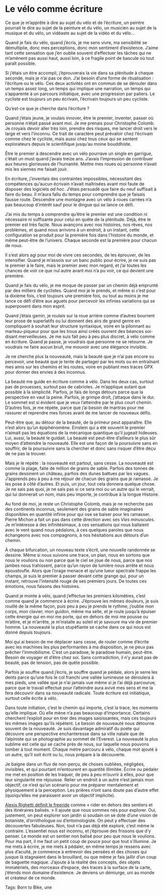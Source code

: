 # Le vélo comme écriture

Ce que je m’apprête à dire au sujet du vélo et de l’écriture, un peintre pourrait le dire au sujet de la peinture et du vélo, un musicien au sujet de la musique et du vélo, un vidéaste au sujet de la vidéo et du vélo…<span id="more-50886"></span>

Quand je fais du vélo, quand j’écris, je me sens vivre, ma sensibilité se démultiplie, donc mes perceptions, donc mon sentiment d’existence. J’aime tant cette sensation que j’en oublie souvent d’effectuer les tâches qui ne m’amènent pas aussi haut, aussi loin, à ce fragile point de bascule où tout paraît possible.

Si j’étais un être accompli, j’éprouverais la vie dans sa plénitude à chaque seconde, mais je n’ai pas ce don. J’ai besoin d’une forme de ritualisation : l’écriture ou le vélo. Ces deux activités ont en commun de se dérouler dans un temps assez long, un temps qui implique une narration, un temps qui s’apparente à un parcours initiatique, avec une progression par paliers. Le cycliste est toujours un peu écrivain, l’écrivain toujours un peu cycliste.

Qu’est-ce que je cherche dans l’écriture ?

Quand j’étais jeune, je voulais innover, être le premier, inventer, passer où personne n’était passé avant moi. Je me prenais pour Christophe Colomb. Je croyais devoir aller très loin, prendre des risques, me lancer droit vers le large et vers l’inconnu. Ce trait de caractère peut prévaloir chez l’écrivain comme chez le cycliste, mais aussi chez tous ceux qui se sentent explorateurs depuis le scientifique jusqu’au moine bouddhiste.

Être le premier à descendre avec un vélo pourrave un single en garrigue, c’était un must quand j’avais treize ans. J’avais l’impression de contribuer aux heures glorieuses de l’humanité. Mettre mes roues où personne n’avait mis les siennes me faisait jouir.

En écriture, j’inventais des contraintes impossibles, nécessitant des compétences qu’aucun écrivain n’avait maîtrisées avant moi faute de disposer des logiciels *ad hoc*. J’étais persuadé que faire du neuf suffisait à faire du beau. Il m’aura fallu du temps pour comprendre que je faisais fausse route. Descendre une montagne avec un vélo à roues carrées n’a pas beaucoup d’intérêt sauf pour le dingue qui se lance ce défi.

J’ai mis du temps à comprendre qu’être le premier est une condition ni nécessaire ni suffisante pour celui en quête de la plénitude. Déjà, être le premier est très facile. Nous avançons avec nos histoires, nos rêves, nos problèmes, et quand nous arrivons à un endroit, à un instant, cette configuration se produit pour la première fois dans l’histoire du monde, et même peut-être de l’univers. Chaque seconde est la première pour chacun de nous.

Il s’est alors agi pour moi de vivre ces secondes, de les éprouver, de les intensifier. Quand je m’assois sur un banc public pour écrire, je ne suis pas le premier à le faire, mais le premier avec mon regard, et j’ai toutes les chances de voir ce que nul autre avant moi n’a pu voir, ce qui devient une première.

Quand je fais du vélo, je me moque de passer par un chemin déjà emprunté par des milliers de cyclistes. Quand moi je le prends, et même si c’est pour la dixième fois, c’est toujours une première fois, ou tout au moins je me lance ce défi d’être aux aguets pour percevoir les infinies variations qui se superposent dans mon esprit.

Quand j’étais gamin, je roulais sur la roue arrière comme d’autres bourrent leur prose de superlatifs ou lui donnent des airs de grand genre en compliquant à souhait leur structure syntaxique, voire en la pilonnant au marteau-piqueur pour que les trous ainsi créés ouvrent des béances soi-disant merveilleuses. Je me suis fait peu à peu plus discret, à vélo comme en écriture. Quand je passe, je voudrais que personne ne se retourne. Je voudrais ne faire aucun bruit, me mouvoir avec une élégance invisible.

Je ne cherche plus la nouveauté, mais la beauté que je n’ai pas encore su percevoir, une beauté que je tente de partager par les mots ou en entraînant mes amis sur les chemins et les routes, voire en publiant mes traces GPX pour donner des envies à des inconnus.

La beauté me guide en écriture comme à vélo. Dans les deux cas, surtout pas de prouesses, surtout pas de cabrioles. Je m’applique autant que possible à la simplicité. Parfois, je fais de longs détours parce que la perspective en vaut la peine. Parfois, je grimpe droit, j’attaque dans le dur. Le sommet est si évident que je veux l’atteindre par le plus court chemin. D’autres fois, je me répète, parce que j’ai besoin de mantras pour me rassurer et reprendre mes forces avant de me lancer de nouveaux défis.

Peut-être que, au détour de la beauté, de la primeur peut apparaître. Elle n’est alors qu’un épiphénomène. Einstein qui a été souvent le premier n’aimait pas les équations de la mécanique quantique qu’il jugeait hideuses. Lui, aussi, la beauté le guidait. La beauté est peut-être d’ailleurs le plus sûr moyen d’atteindre la nouveauté. Elle est une façon de la poursuivre sans en souffrir, de la poursuivre sans la chercher et donc sans risquer d’être déçu de ne pas la trouver.

Mais je le répète : la nouveauté est partout, sans cesse. La nouveauté est comme la plage, faite de million de grains de sable. Parfois des tonnes de grains dessinent un château, parfois des dunes battues par les vagues. J’apprends peu à peu à me réjouir de chacun des grains que je ramasse. Je les pose à côté d’autres. Et puis, un jour, tout cela donnera quelque chose. Je ne sais pas quoi, je ne sais pas si ce sera moi ou un autre qui le verrait, qui lui donnerait un nom, mais peu importe, je contribue à la longue Histoire.

Au fond de moi, je reste un Christophe Colomb, mais je ne recherche pas des continents inconnus, seulement des grains de sable imaginaires disponibles en quantité infinie pour qui ose se baiser pour les ramasser. Pierre Michon a fait un pas dans cette direction avec ses *Vies minuscules*. Je m’intéresse à des infinitésimaux, à ces sensations qui nous ballaient avec le vent quand nous pédalons, à ces quelques paroles que nous échangeons avec nos compagnons, à nos hésitations aux détours d’un chemin.

À chaque bifurcation, un nouveau texte s’écrit, une nouvelle randonnée se dessine. Même si nous suivons une trace, un plan, nous en sortons que nous le voulions ou non parce que le ciel se joue de nous, parce que nos jambes nous trahissent, parce qu’un rayon de lumière nous arrête et nous époustoufle. Alors que l’orage menace et qu’une lueur spectrale frappe les champs, je suis le premier à passer devant cette grange qui, pour un instant, retrouve l’intensité rouge de ses premiers jours. De toutes ces émotions, nous faisons des histoires.

Quand je monte à vélo, quand j’effectue les premiers kilomètres, c’est comme quand je commence à écrire. J’éprouve les mêmes douleurs, je suis rouillé de la même façon, puis peu à peu je prends le rythme, j’oublie mon corps, mon clavier, mon guidon, même ma selle, et je roule jusqu’à épuiser cette énergie qui en moi me porte, qui en dehors de moi me pousse ou m’attire, et je m’arrête, je m’installe au soleil et je savoure ma vie de premier homme. La nouveauté la plus stupéfiante se cache dans ce qui nous est donné depuis toujours.

Moi qui ai besoin de me déplacer sans cesse, de rouler comme d’écrite avec les machines les plus performantes à ma disposition, je ne peux pas prêcher l’immobilisme. C’est un paradoxe, le paradoxe humain, peut-être. Besoin de voyager et d’être chez soi. Sans contradiction, il n’y aurait pas de beauté, pas de tension, pas de quête possible.

Parfois je souffre quand j’écris, je souffre quand je pédale, alors je serre les dents parce qu’une fois le col franchi une vallée lumineuse se déroulera à mes pieds, une vallée que je n’ai jamais vue même si je l’ai déjà parcourue, parce que le travail effectué pour l’atteindre aura avivé mes sens et me la fera découvrir dans sa nouveauté radicale. Toute écriture est initiatique, surtout celle écrite à vélo.

Dans toute initiation, c’est le chemin qui importe, c’est la trace, les moments qu’elle implique. Où elle mène n’a pas beaucoup d’importance. Certains cherchent l’exploit pour en tirer des images saisissantes, mais ces toujours les mêmes images qu’ils répètent. Le besoin de nouveauté nous détourne souvent de la nouveauté. Je suis davantage admiratif du poète qui découvre une perspective enchanteresse dans sa ville natale que de l’alpiniste qui se photographie au sommet de l’Everest. La nouveauté la plus sublime est celle qui se cache près de nous, sur laquelle nous pouvons tomber à tout moment. Chaque mètre parcouru à vélo, chaque mot ajouté à un autre, qu’il soit écrit ou lu, nous prépare à la découverte.

Je baigne dans un flux de non-perçu, de choses oubliées, négligées, invisibles, et qui pourtant m’entourent en quantité illimitée. Écrire ou pédaler me met en position de les traquer, de peu à peu m’ouvrir à elles, pour que leur singularité me réjouisse. Relier un endroit à un autre n’est jamais mon objectif, ce n’est qu’un scénario pour me préparer mentalement et physiquement à la perception. Les prières n’ont sans doute pas d’autre effet (quoiqu’elles me paraissent avoir un objectif implicite).

[Alexis Righetti définit le freeride](https://www.youtube.com/watch?v=oO3Wxdgrwro) comme « rider en dehors des sentiers et des itinéraires balisés. » Il ajoute que nous sommes nés pour explorer. Oui, justement, on peut explorer son jardin si soudain on se dote d’une vision de botaniste, d’ornithologue ou d’entomologiste. On peut y effectuer des découvertes fabuleuses. Non, tout n’a pas déjà été exploré, c’est même le contraire. L’essentiel nous est inconnu, et j’éprouve des frissons que d’y penser. Le monde est un sentier non balisé pour peu que nous le voulions. Pour ma part, il me faut un petit coup de pouce pour que tout s’illumine. Je me mets à écrire, je me mets à pédaler, en même temps je ressens avec plus d’acuité, je commence à entrevoir des pensées et des choses qui jusque là stagnaient dans le brouillard, ou que même je fais jaillir d’un coup de baguette magique. J’ajoute à la réalité des concepts, des objets immatériels, des morceaux d’espace, des traces à la surface de la carte, j’étends mon domaine d’existence. Je deviens un démiurge, uni au monde et créateur de ce monde.

Tags: Born to Bike, une